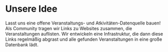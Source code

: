 # Unsere Idee

Lasst uns eine offene Veranstaltungs- und Atkivitäten-Datenquelle bauen!
Als Community tragen wir Links zu Websites zusammen, die Veranstaltungen
auflisten.
Wir entwickeln eine Infrastruktur, die dann diese Links regelmäßig abgrast
und alle gefunden Veranstaltungen in eine große Datenbank lädt.
